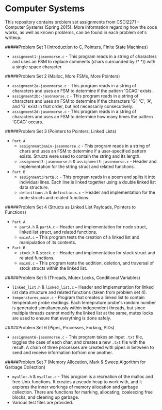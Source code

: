 Computer Systems
==================

This repository contains problem set assignments from CSCI2271 - Computer Systems (Spring 2015). More information regarding how the code works, as well as known problems, can be found in each problem set's writeup. 

#####Problem Set 1 (Introduction to C, Pointers, Finite State Machines)
* `assignment1-jasonmorse.c` - This program reads in a string of characters and uses an FSM to replace comments (chars surrounded by /* */) with a single space character. 

#####Problem Set 2 (Malloc, More FSMs, More Pointers)
* `assignment2a-jasonmorse.c` - This program reads in a string of characters and uses an FSM to determine if the pattern 'GCAG' exists. 
* `assignment2bc-jasonmorse.c` - This program reads in a string of characters and uses an FSM to determine if the characters 'G', 'C', 'A', and 'G' exist in that order, but not necessarily consecutively. 
* `assignment2d-jasonmorse.c` - This program reads in a string of characters and uses an FSM to determine how many times the pattern 'GCAG' occurs. 

#####Problem Set 3 (Pointers to Pointers, Linked Lists)
* `Part A`
	* `assignment3main-jasonmorse.c` - This program reads in a string of chars and uses an FSM to determine if a user-specified pattern exists. Structs were used to contain the string and its length.
	* `assignment3-jasonmorse.h` & `assignment3-jasonmorse.c` - Header and implementation for the string struct and related functions. 
* `Part B`
	* `assignment3PartB.c` - This program reads in a poem and splits it into individual lines. Each line is linked together using a double linked list data structure. 
	* `definitions.h` & `definitions.c` - Header and implementation for the node structs and related functions. 

#####Problem Set 4 (Structs as Linked List Payloads, Pointers to Functions)
* `Part A` 
	* `partA.h` & `partA.c` – Header and implementation for node struct, linked list struct, and related functions.
	* `mainA.c` – This program tests the creation of a linked list and manipulation of its contents.
* `Part B` 
	* `stock.h` & `stock.c` – Header and implementation for stock struct and related functions.
	* `mainB.c` – This program tests the addition, deletion, and traversal of stock structs within the linked list.

#####Problem Set 5 (Threads, Mutex Locks, Conditional Variables)
* `linked_list.h` & `linked_list.c` – Header and implementation for linked list data structure and related functions (taken from problem set 4).
* `temperatures_main.c` - Program that creates a linked list to contain temperature probe readings. Each temeprature probe's random number is generated simultaneously within independent threads, but since multiple threads cannot modify the linked list at the same, mutex locks are used to ensure that everything is done safely. 

#####Problem Set 6 (Pipes, Processes, Forking, PIDs)
* `assignment6-jasonmorse.c` - This program takes an input `.txt` file, toggles the case of each char, and creates a new `.txt` file with the result. A chain of three processes are created with pipes in between to send and receive information to/from one another. 

#####Problem Set 7 (Memory Allocation, Mark & Sweep Algorithm for Garbage Collection)
* `myalloc.h` & `myalloc.c` - This program is a recreation of the malloc and free Unix functions. It creates a pseudo heap to work with, and it explores the inner workings of memory allocation and garbage collection. There are functions for marking, allocating, coalescing free blocks, and cleaning up garbage.
* Various test files are provided.